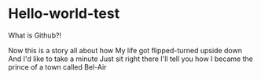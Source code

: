 # Hello-world-test
What is Github?! 

Now this is a story all about how
My life got flipped-turned upside down
And I'd like to take a minute
Just sit right there
I'll tell you how I became the prince of a town called Bel-Air
